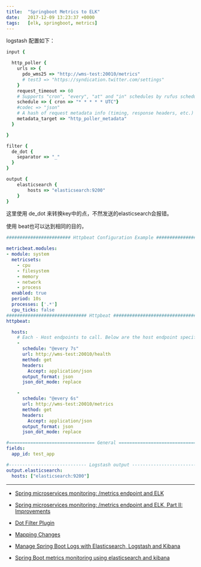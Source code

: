 ```yaml
---
title:  "Springboot Metrics to ELK"
date:   2017-12-09 13:23:37 +0000
tags:   [elk, springboot, metrics]
---
```


logstash 配置如下：

```ruby
input {

  http_poller {
    urls => {
      pdo_wms25 => "http://wms-test:20010/metrics"
      # test3 => "https://syndication.twitter.com/settings"
    }
    request_timeout => 60
    # Supports "cron", "every", "at" and "in" schedules by rufus scheduler
    schedule => { cron => "* * * * * UTC"}
    #codec => "json"
    # A hash of request metadata info (timing, response headers, etc.) will be sent here
    metadata_target => "http_poller_metadata"
  }

}

filter {
  de_dot {
    separator => "_"
  }
}

output {
	elasticsearch {
		hosts => "elasticsearch:9200"
	}
}
```

这里使用 de_dot 来转换key中的点，不然发送的elasticsearch会报错。

使用 beat也可以达到相同的目的，

```yml
######################## Httpbeat Configuration Example ########################

metricbeat.modules:
- module: system
  metricsets:
    - cpu
    - filesystem
    - memory
    - network
    - process
  enabled: true
  period: 10s
  processes: ['.*']
  cpu_ticks: false
############################## Httpbeat ########################################
httpbeat:

  hosts:
    # Each - Host endpoints to call. Below are the host endpoint specific configurations
    -
      schedule: "@every 7s"
      url: http://wms-test:20010/health
      method: get
      headers:
        Accept: application/json
      output_format: json
      json_dot_mode: replace

    -
      schedule: "@every 6s"
      url: http://wms-test:20010/metrics
      method: get
      headers:
        Accept: application/json
      output_format: json
      json_dot_mode: replace

#================================ General =====================================
fields:
  app_id: test_app

#----------------------------- Logstash output --------------------------------
output.elasticsearch:
  hosts: ["elasticsearch:9200"]

```


---

- [Spring microservices monitoring: /metrics endpoint and ELK](https://blog.mimacom.com/blog/2017/01/20/spring-microservices-monitoring-metrics-endpoint-and-elk/)
- [Spring microservices monitoring: /metrics endpoint and ELK, Part II: Improvements](https://blog.mimacom.com/blog/2017/06/29/spring-microservices-monitoring-metrics-endpoint-and-elk-part-ii-improvements/)

- [Dot Filter Plugin](https://www.elastic.co/guide/en/logstash/master/plugins-filters-de_dot.html)
- [Mapping Changes](https://www.elastic.co/guide/en/elasticsearch/reference/2.0/breaking_20_mapping_changes.html#_field_names_may_not_contain_dots)
- [Manage Spring Boot Logs with Elasticsearch, Logstash and Kibana](http://knes1.github.io/blog/2015/2015-08-16-manage-spring-boot-logs-with-elasticsearch-kibana-and-logstash.html)
- [Spring Boot metrics monitoring using elasticsearch and kibana](https://aboullaite.me/spring-boot-elastic-kibana/)